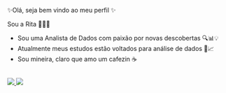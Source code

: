 ✨Olá, seja bem vindo ao meu perfil ✨ 
 
  Sou a Rita 👩🏻‍💻

- Sou uma Analista de Dados com paixão por novas descobertas 🔍📊💡
- Atualmente meus estudos estão voltados para análise de dados 📘📈
- Sou mineira, claro que amo um cafezin ☕

##

<div>
  <a href="https://www.linkedin.com/in/ritacamargos/" target="_blank"><img src="https://img.shields.io/badge/-LinkedIn-%230077B5?style=for-the-badge&logo=linkedin&logoColor=white" target="_blank"/>
  <a href = "mailto:ritacamargos08@gmail.com"><img src="https://img.shields.io/badge/Gmail-D14836?style=for-the-badge&logo=gmail&logoColor=white" target="_blank"/>
   
</dividir>
